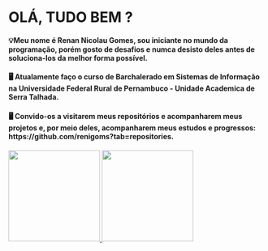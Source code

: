 # OLÁ, TUDO BEM ?

<h4>💡Meu nome é Renan Nicolau Gomes, sou iniciante no mundo da programação, porém gosto de desafios e numca desisto deles antes de soluciona-los da melhor forma possível.</h4>


<h4>🖥️ Atualamente faço o curso de Barchalerado em Sistemas de Informação na Universidade Federal Rural de Pernambuco - Unidade Academica de Serra Talhada.</h4>

<h4>🖥️ Convido-os a visitarem meus repositórios e acompanharem meus projetos e, por meio deles, acompanharem meus estudos e progressos: https://github.com/renigoms?tab=repositories.</h4>


<div>
  <a href="https://github.com/renigoms">
  <img height="180em" src="https://github-readme-stats.vercel.app/api?username=renigoms&show_icons=true&theme=halckon&include_all_commits=true&count_private=true"/>
  <img height="180em" src="https://github-readme-stats.vercel.app/api/top-langs/?username=renigoms&layout=compact&langs_count=7&theme=halcyon"/>
</div>
